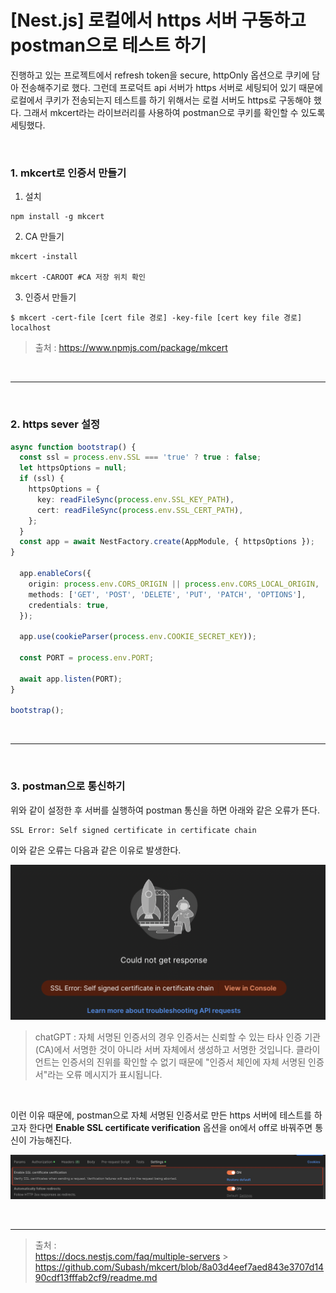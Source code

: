 # **[Nest.js] 로컬에서 https 서버 구동하고 postman으로 테스트 하기**

진행하고 있는 프로젝트에서 refresh token을 secure, httpOnly 옵션으로 쿠키에 담아 전송해주기로 했다. 그런데 프로덕트 api 서버가 https 서버로 세팅되어 있기 때문에 로컬에서 쿠키가 전송되는지 테스트를 하기 위해서는 로컬 서버도 https로 구동해야 했다. 그래서 mkcert라는 라이브러리를 사용하여 postman으로 쿠키를 확인할 수 있도록 세팅했다.

<br>

### 1. mkcert로 인증서 만들기

1. 설치

```
npm install -g mkcert
```

2. CA 만들기

```
mkcert -install

mkcert -CAROOT #CA 저장 위치 확인
```

3. 인증서 만들기

```
$ mkcert -cert-file [cert file 경로] -key-file [cert key file 경로] localhost
```

> 출처 : https://www.npmjs.com/package/mkcert

<br>
<hr>
<br>

### 2. https sever 설정

```ts
async function bootstrap() {
  const ssl = process.env.SSL === 'true' ? true : false;
  let httpsOptions = null;
  if (ssl) {
    httpsOptions = {
      key: readFileSync(process.env.SSL_KEY_PATH),
      cert: readFileSync(process.env.SSL_CERT_PATH),
    };
  }
  const app = await NestFactory.create(AppModule, { httpsOptions });
}

  app.enableCors({
    origin: process.env.CORS_ORIGIN || process.env.CORS_LOCAL_ORIGIN,
    methods: ['GET', 'POST', 'DELETE', 'PUT', 'PATCH', 'OPTIONS'],
    credentials: true,
  });

  app.use(cookieParser(process.env.COOKIE_SECRET_KEY));

  const PORT = process.env.PORT;

  await app.listen(PORT);
}

bootstrap();
```

<br>
<hr>
<br>

### 3. postman으로 통신하기

위와 같이 설정한 후 서버를 실행하여 postman 통신을 하면 아래와 같은 오류가 뜬다.

```
SSL Error: Self signed certificate in certificate chain
```

이와 같은 오류는 다음과 같은 이유로 발생한다.

![Untitled](./images/postman-ssl-error.png)

> chatGPT : 자체 서명된 인증서의 경우 인증서는 신뢰할 수 있는 타사 인증 기관(CA)에서 서명한 것이 아니라 서버 자체에서 생성하고 서명한 것입니다. 클라이언트는 인증서의 진위를 확인할 수 없기 때문에 "인증서 체인에 자체 서명된 인증서"라는 오류 메시지가 표시됩니다.

<br>

이런 이유 때문에, postman으로 자체 서명된 인증서로 만든 https 서버에 테스트를 하고자 한다면 **Enable SSL certificate verification** 옵션을 on에서 off로 바꿔주면 통신이 가능해진다.

![Untitled](./images/postman-setting.png)

<br>
<hr>

> 출처 :
> <br> https://docs.nestjs.com/faq/multiple-servers > <br> https://github.com/Subash/mkcert/blob/8a03d4eef7aed843e3707d1490cdf13fffab2cf9/readme.md
